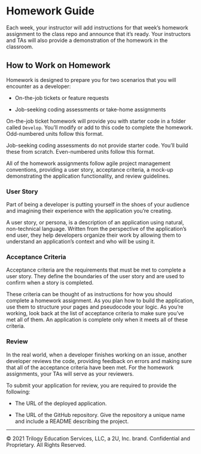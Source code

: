 # Homework Guide

Each week, your instructor will add instructions for that week’s homework assignment to the class repo and announce that it’s ready. Your instructors and TAs will also provide a demonstration of the homework in the classroom.

## How to Work on Homework

Homework is designed to prepare you for two scenarios that you will encounter as a developer:

* On-the-job tickets or feature requests

* Job-seeking coding assessments or take-home assignments

On-the-job ticket homework will provide you with starter code in a folder called `Develop`. You’ll modify or add to this code to complete the homework. Odd-numbered units follow this format.

Job-seeking coding assessments do not provide starter code. You’ll build these from scratch. Even-numbered units follow this format.

All of the homework assignments follow agile project management conventions, providing a user story, acceptance criteria, a mock-up demonstrating the application functionality, and review guidelines. 

### User Story

Part of being a developer is putting yourself in the shoes of your audience and imagining their experience with the application you’re creating. 

A user story, or persona, is a description of an application using natural, non-technical language. Written from the perspective of the application’s end user, they help developers organize their work by allowing them to understand an application’s context and who will be using it.

### Acceptance Criteria

Acceptance criteria are the requirements that must be met to complete a user story. They define the boundaries of the user story and are used to confirm when a story is completed.

These criteria can be thought of as instructions for how you should complete a homework assignment. As you plan how to build the application, use them to structure your pages and pseudocode your logic. As you’re working, look back at the list of acceptance criteria to make sure you’ve met all of them. An application is complete only when it meets all of these criteria.

### Review

In the real world, when a developer finishes working on an issue, another developer reviews the code, providing feedback on errors and making sure that all of the acceptance criteria have been met. For the homework assignments, your TAs will serve as your reviewers.

To submit your application for review, you are required to provide the following:

* The URL of the deployed application.

* The URL of the GitHub repository. Give the repository a unique name and include a README describing the project.

---
© 2021 Trilogy Education Services, LLC, a 2U, Inc. brand. Confidential and Proprietary. All Rights Reserved.
